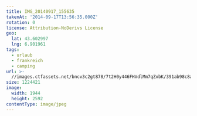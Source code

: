 ```yaml
---
title: IMG_20140917_155635
takenAt: '2014-09-17T13:56:35.000Z'
rotation: 0
license: Attribution-NoDerivs License
geo:
  lat: 43.602997
  lng: 6.901961
tags:
  - urlaub
  - frankreich
  - camping
url: >-
  //images.ctfassets.net/bncv3c2gt878/7t2H0y446FHVdlMm7qZxbK/391ab98c8a17d4fdeacb388fc269a5e0/img_20140917_155635_28234179301_o
size: 1224421
image:
  width: 1944
  height: 2592
contentType: image/jpeg
---
```


